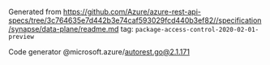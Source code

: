 Generated from https://github.com/Azure/azure-rest-api-specs/tree/3c764635e7d442b3e74caf593029fcd440b3ef82//specification/synapse/data-plane/readme.md tag: `package-access-control-2020-02-01-preview`

Code generator @microsoft.azure/autorest.go@2.1.171


